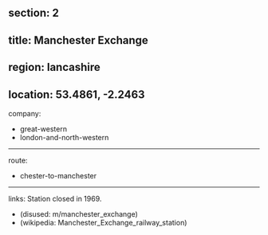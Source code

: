 section: 2
----
title: Manchester Exchange
----
region: lancashire
----
location: 53.4861, -2.2463
----
company:
- great-western
- london-and-north-western
----
route:
- chester-to-manchester
----
links:
Station closed in 1969.
- (disused: m/manchester_exchange)
- (wikipedia: Manchester_Exchange_railway_station)
